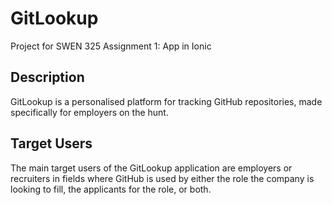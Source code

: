 # GitLookup

Project for SWEN 325 Assignment 1: App in Ionic

## Description

GitLookup is a personalised platform for tracking GitHub repositories, made specifically for employers on the hunt.

## Target Users

The main target users of the GitLookup application are employers or recruiters in fields where GitHub is used by either the role the company is looking to fill, the applicants for the role, or both.

